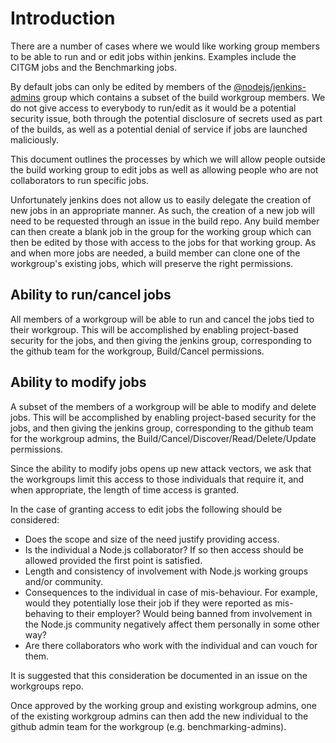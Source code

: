 # Introduction

There are a number of cases where we would like working group members
to be able to run and or edit jobs within jenkins. Examples include
the CITGM jobs and the Benchmarking jobs.

By default jobs can only be edited by members of the
[@nodejs/jenkins-admins](https://github.com/orgs/nodejs/teams/jenkins-admins)
group which contains a subset of the build
workgroup members. We do not give access to
everybody to run/edit as it would be a potential security issue,
both through the potential disclosure of secrets used as
part of the builds, as well as a potential denial
of service if jobs are launched maliciously.

This document outlines the processes by which we will allow
people outside the build working group to edit jobs as well
as allowing people who are not collaborators to run specific jobs.

Unfortunately jenkins does not allow us to easily delegate the
creation of new jobs in an appropriate manner.
As such, the creation of a new job will
need to be requested through an issue in the build repo. Any
build member can then create a blank job in the group for the
working group which can then be edited by those with access
to the jobs for that working group. As and when more jobs are
needed, a build member can clone one of the workgroup's 
existing jobs, which will preserve the right permissions.

## Ability to run/cancel jobs

All members of a workgroup will be able to run and cancel
the jobs tied to their workgroup. This will be accomplished
by enabling project-based security for the jobs, and then
giving the jenkins group, corresponding to the github
team for the workgroup, Build/Cancel permissions.

## Ability to modify jobs

A subset of the members of a workgroup will be able to modify
and delete jobs.  This will be accomplished
by enabling project-based security for the jobs, and then
giving the jenkins group, corresponding to the github
team for the workgroup admins,
the Build/Cancel/Discover/Read/Delete/Update permissions.

Since the ability to modify jobs opens up new attack vectors,
we ask that the workgroups limit this access to those
individuals that require it, and when appropriate, the length
of time access is granted.

In the case of granting access to edit jobs the following
should be considered:

* Does the scope and size of the need justify providing access.
* Is the individual a Node.js collaborator? If so then access should
  be allowed provided the first point is satisfied.
* Length and consistency of involvement with Node.js working groups
  and/or community.
* Consequences to the individual in case of mis-behaviour. For example,
  would they potentially lose their job if they were reported as
  mis-behaving to their employer? Would being banned from involvement
  in the Node.js community negatively affect them personally
  in some other way?
* Are there collaborators who work with the individual and can vouch
  for them.

It is suggested that this consideration be documented in an
issue on the workgroups repo.

Once approved by the working group and existing workgroup admins, one
of the existing workgroup admins can then add the new individual to
the github admin team for the workgroup (e.g. benchmarking-admins).

